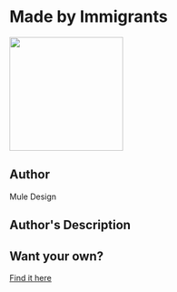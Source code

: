 # Made by Immigrants

<img src="https://d3vv6lp55qjaqc.cloudfront.net/items/1F230o2r3C452K320X3l/Image%202018-08-29%20at%208.40.08%20AM.png" width="200" height="200" />

## Author

Mule Design

## Author's Description



## Want your own?

<a href="https://cottonbureau.com/products/made-by-immigrants" alt="Buy Now">Find it here</a>
